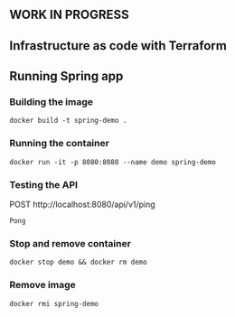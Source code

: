 ## WORK IN PROGRESS

## Infrastructure as code with Terraform

## Running Spring app

### Building the image
`docker build -t spring-demo .`

### Running the container 
`docker run -it -p 8080:8080 --name demo spring-demo`

### Testing the API
POST http://localhost:8080/api/v1/ping

```
Pong
```

### Stop and remove container
`docker stop demo && docker rm demo`

### Remove image
`docker rmi spring-demo`
